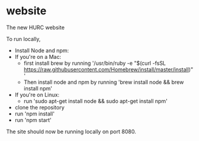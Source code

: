 # website
The new HURC website

To run locally, 

*   Install Node and  npm:
  * If you're on a Mac:
    * first install brew by running '/usr/bin/ruby -e "$(curl -fsSL https://raw.githubusercontent.com/Homebrew/install/master/install)"'
    * Then install node and npm by running 'brew install node && brew install npm'
  * If you're on Linux:
    * run 'sudo apt-get install node && sudo apt-get install npm'
*   clone the repository
*   run 'npm install'
*   run 'npm start'

The site should now be running locally on port 8080.
